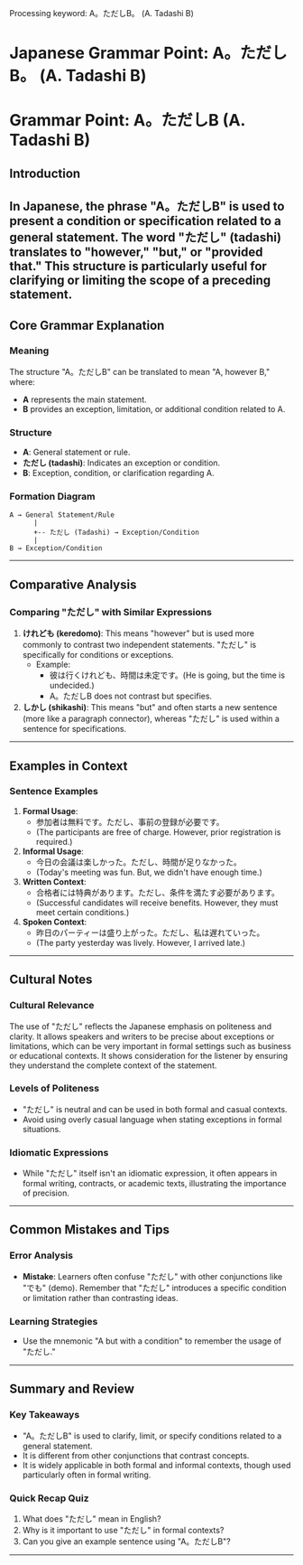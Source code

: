 Processing keyword: A。ただしB。 (A. Tadashi B)
# Japanese Grammar Point: A。ただしB。 (A. Tadashi B)
# Grammar Point: A。ただしB (A. Tadashi B)
## Introduction
In Japanese, the phrase "A。ただしB" is used to present a condition or specification related to a general statement. The word "ただし" (tadashi) translates to "however," "but," or "provided that." This structure is particularly useful for clarifying or limiting the scope of a preceding statement.
---
## Core Grammar Explanation
### Meaning
The structure "A。ただしB" can be translated to mean "A, however B," where:
- **A** represents the main statement.
- **B** provides an exception, limitation, or additional condition related to A.
### Structure
- **A**: General statement or rule.
- **ただし (tadashi)**: Indicates an exception or condition.
- **B**: Exception, condition, or clarification regarding A.
### Formation Diagram
```
A → General Statement/Rule
      |
      +-- ただし (Tadashi) → Exception/Condition
      |
B → Exception/Condition
```
---
## Comparative Analysis
### Comparing "ただし" with Similar Expressions
1. **けれども (keredomo)**: This means "however" but is used more commonly to contrast two independent statements. "ただし" is specifically for conditions or exceptions.
   - Example:
     - 彼は行くけれども、時間は未定です。(He is going, but the time is undecided.)
     - A。ただしB does not contrast but specifies.
2. **しかし (shikashi)**: This means "but" and often starts a new sentence (more like a paragraph connector), whereas "ただし" is used within a sentence for specifications.
---
## Examples in Context
### Sentence Examples
1. **Formal Usage**:
   - 参加者は無料です。ただし、事前の登録が必要です。
   - (The participants are free of charge. However, prior registration is required.)
2. **Informal Usage**:
   - 今日の会議は楽しかった。ただし、時間が足りなかった。
   - (Today's meeting was fun. But, we didn't have enough time.)
3. **Written Context**:
   - 合格者には特典があります。ただし、条件を満たす必要があります。
   - (Successful candidates will receive benefits. However, they must meet certain conditions.)
4. **Spoken Context**:
   - 昨日のパーティーは盛り上がった。ただし、私は遅れていった。
   - (The party yesterday was lively. However, I arrived late.)
---
## Cultural Notes
### Cultural Relevance
The use of "ただし" reflects the Japanese emphasis on politeness and clarity. It allows speakers and writers to be precise about exceptions or limitations, which can be very important in formal settings such as business or educational contexts. It shows consideration for the listener by ensuring they understand the complete context of the statement.
### Levels of Politeness
- "ただし" is neutral and can be used in both formal and casual contexts.
- Avoid using overly casual language when stating exceptions in formal situations.
### Idiomatic Expressions
- While "ただし" itself isn't an idiomatic expression, it often appears in formal writing, contracts, or academic texts, illustrating the importance of precision.
---
## Common Mistakes and Tips
### Error Analysis
- **Mistake**: Learners often confuse "ただし" with other conjunctions like "でも" (demo). Remember that "ただし" introduces a specific condition or limitation rather than contrasting ideas.
  
### Learning Strategies
- Use the mnemonic "A but with a condition" to remember the usage of "ただし."
---
## Summary and Review
### Key Takeaways
- "A。ただしB" is used to clarify, limit, or specify conditions related to a general statement.
- It is different from other conjunctions that contrast concepts.
- It is widely applicable in both formal and informal contexts, though used particularly often in formal writing.
### Quick Recap Quiz
1. What does "ただし" mean in English?
2. Why is it important to use "ただし" in formal contexts?
3. Can you give an example sentence using "A。ただしB"?
---

